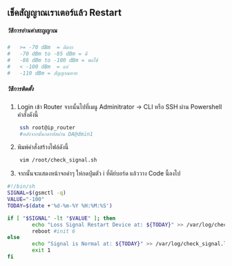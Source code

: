 ## **เช็คสัญญาณเราเตอร์แล้ว Restart**
##### วิธีการอ่านค่าสะญญาณ
```bash
#   >= -70 dBm	= ดีมาก
#   -70 dBm to -85 dBm = ดี
#   -86 dBm to -100 dBm = พอใช้
#   < -100 dBm	= แย่
#   -110 dBm = สัญญาณหาย
```
##### วิธีการติดตั้ง
1. Login เข้า Router จากนั้นไปที่เมนู Adminitrator -> CLI หรือ SSH ผ่าน Powershell คำสั่งดังนี้
```bash
	ssh root@ip_router
	#หลังจากนั้นกดรหัสผ่าน DA@dmin1
```
2. พิมพ์คำสั่งสร้างไฟล์ดังนี้
```bash
	vim /root/check_signal.sh
```
3. จากนั้นจะแสดงหน้าจอดำๆ ให่กดปุ่มตัว i ที่คีย์บอร์ด แล้ววาง Code นี้ลงไป
```bash
#!/bin/sh
SIGNAL=$(gsmctl -q)
VALUE="-100"
TODAY=$(date +'%d-%m-%Y %H:%M:%S')

if [ "$SIGNAL" -lt "$VALUE" ]; then
        echo "Loss Signal Restart Device at: ${TODAY}" >> /var/log/check_signal.log
        reboot #init 6
else
        echo "Signal is Normal at: ${TODAY}" >> /var/log/check_signal.log
        exit 1
fi
```

